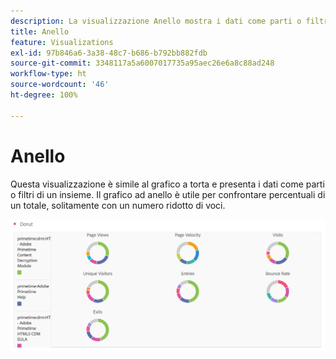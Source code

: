 ```yaml
---
description: La visualizzazione Anello mostra i dati come parti o filtri di un insieme.
title: Anello
feature: Visualizations
exl-id: 97b846a6-3a38-48c7-b686-b792bb882fdb
source-git-commit: 3348117a5a6007017735a95aec26e6a8c88ad248
workflow-type: ht
source-wordcount: '46'
ht-degree: 100%

---
```


# Anello

Questa visualizzazione è simile al grafico a torta e presenta i dati come parti o filtri di un insieme. Il grafico ad anello è utile per confrontare percentuali di un totale, solitamente con un numero ridotto di voci.

![](assets/donut.png)
